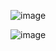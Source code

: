 ![image](https://user-images.githubusercontent.com/67711815/220706287-2d0dcc72-95d2-4348-94ae-c32c2fb47ab8.png)


![image](https://user-images.githubusercontent.com/67711815/220706130-a00c1186-0837-4b86-98d6-50e7b65f10a6.png)

